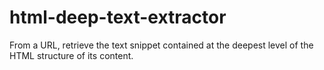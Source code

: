 # html-deep-text-extractor
From a URL, retrieve the text snippet contained at the deepest level of the HTML structure of its content.

